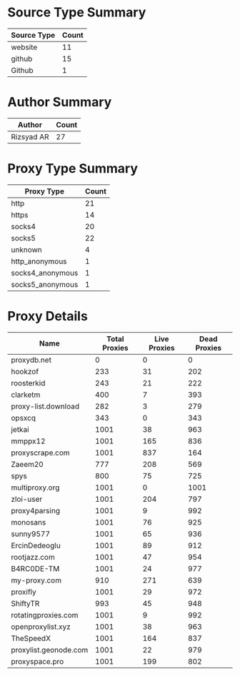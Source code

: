 # Source Type Summary

| Source Type | Count |
|-------------|-------|
| website | 11 |
| github | 15 |
| Github | 1 |


# Author Summary

| Author | Count |
|--------|-------|
| Rizsyad AR | 27 |


# Proxy Type Summary

| Proxy Type | Count |
|------------|-------|
| http | 21 |
| https | 14 |
| socks4 | 20 |
| socks5 | 22 |
| unknown | 4 |
| http_anonymous | 1 |
| socks4_anonymous | 1 |
| socks5_anonymous | 1 |


# Proxy Details

| Name | Total Proxies | Live Proxies | Dead Proxies |
|------|---------------|--------------|---------------|
| proxydb.net | 0 | 0 | 0 |
| hookzof | 233 | 31 | 202 |
| roosterkid | 243 | 21 | 222 |
| clarketm | 400 | 7 | 393 |
| proxy-list.download | 282 | 3 | 279 |
| opsxcq | 343 | 0 | 343 |
| jetkai | 1001 | 38 | 963 |
| mmppx12 | 1001 | 165 | 836 |
| proxyscrape.com | 1001 | 837 | 164 |
| Zaeem20 | 777 | 208 | 569 |
| spys | 800 | 75 | 725 |
| multiproxy.org | 1001 | 0 | 1001 |
| zloi-user | 1001 | 204 | 797 |
| proxy4parsing | 1001 | 9 | 992 |
| monosans | 1001 | 76 | 925 |
| sunny9577 | 1001 | 65 | 936 |
| ErcinDedeoglu | 1001 | 89 | 912 |
| rootjazz.com | 1001 | 47 | 954 |
| B4RC0DE-TM | 1001 | 24 | 977 |
| my-proxy.com | 910 | 271 | 639 |
| proxifly | 1001 | 29 | 972 |
| ShiftyTR | 993 | 45 | 948 |
| rotatingproxies.com | 1001 | 9 | 992 |
| openproxylist.xyz | 1001 | 38 | 963 |
| TheSpeedX | 1001 | 164 | 837 |
| proxylist.geonode.com | 1001 | 22 | 979 |
| proxyspace.pro | 1001 | 199 | 802 |
